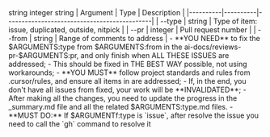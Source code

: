 <arguments>
  <type>string</type>
  <pr>integer</pr>
  <from>string</from>
</arguments>
<arguments_table>
| Argument | Type     | Description                                 |
|----------|----------|---------------------------------------------|
| --type   | string   | Type of item: issue, duplicated, outside, nitpick |
| --pr     | integer  | Pull request number                         |
| --from   | string   | Range of comments to address                |
</arguments_table>

<critical>
- **YOU NEED** to fix the $ARGUMENTS:type from $ARGUMENTS:from in the ai-docs/reviews-pr-$ARGUMENTS:pr, and only finish when ALL THESE ISSUES are addressed;
- This should be fixed in THE BEST WAY possible, not using workarounds;
- **YOU MUST** follow project standards and rules from .cursor/rules, and ensure all items in <arguments> are addressed;
- If, in the end, you don't have all issues from <arguments> fixed, your work will be **INVALIDATED**;
- After making all the changes, you need to update the progress in the _summary.md file and all the related $ARGUMENTS:type.md files.
- **MUST DO:** If $ARGUMENTf:type is `issue`, after resolve the issue you need to call the `gh` command to resolve it 
</critical>
